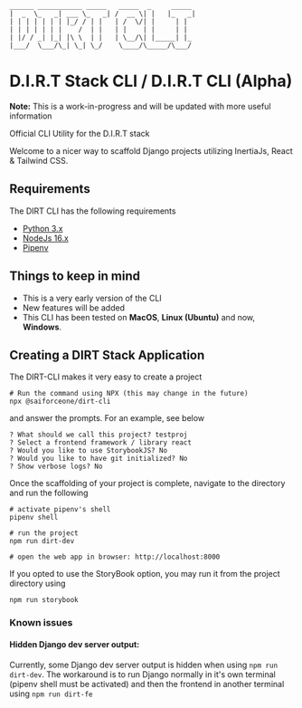 ```
______ ___________ _____   _____  _     _____ 
|  _  \_   _| ___ \_   _| /  __ \| |   |_   _|
| | | | | | | |_/ / | |   | /  \/| |     | |  
| | | | | | |    /  | |   | |    | |     | |  
| |/ / _| |_| |\ \  | |   | \__/\| |_____| |_ 
|___/  \___/\_| \_| \_/    \____/\_____/\___/ 
```
# D.I.R.T Stack CLI / D.I.R.T CLI (Alpha)
__Note:__ This is a work-in-progress and will be updated with more useful information

Official CLI Utility for the D.I.R.T stack

Welcome to a nicer way to scaffold Django projects utilizing InertiaJs, React & Tailwind CSS.

## Requirements
The DIRT CLI has the following requirements
* [Python 3.x](https://www.python.org/)
* [NodeJs 16.x](https://nodejs.org/en)
* [Pipenv](https://pipenv.pypa.io/en/latest/) 

## Things to keep in mind
* This is a very early version of the CLI
* New features will be added
* This CLI has been tested on __MacOS__, __Linux (Ubuntu)__ and now, __Windows__.

## Creating a DIRT Stack Application

The DIRT-CLI makes it very easy to create a project

```shell
# Run the command using NPX (this may change in the future)
npx @saiforceone/dirt-cli
```
and answer the prompts. For an example, see below

```shell
? What should we call this project? testproj
? Select a frontend framework / library react
? Would you like to use StorybookJS? No
? Would you like to have git initialized? No
? Show verbose logs? No
```

Once the scaffolding of your project is complete, navigate to the directory and run the following
```shell
# activate pipenv's shell
pipenv shell

# run the project
npm run dirt-dev

# open the web app in browser: http://localhost:8000
```

If you opted to use the StoryBook option, you may run it from the project directory using
```shell
npm run storybook
```

### Known issues

#### Hidden Django dev server output: 
Currently, some Django dev server output is hidden when using `npm run dirt-dev`. The workaround is to run Django normally in it's own terminal (pipenv shell must be activated) and then the frontend in another terminal using `npm run dirt-fe`